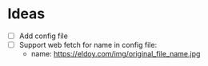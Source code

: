 # Ideas
- [ ] Add config file
- [ ] Support web fetch for name in config file:
  - name: https://eldoy.com/img/original_file_name.jpg
